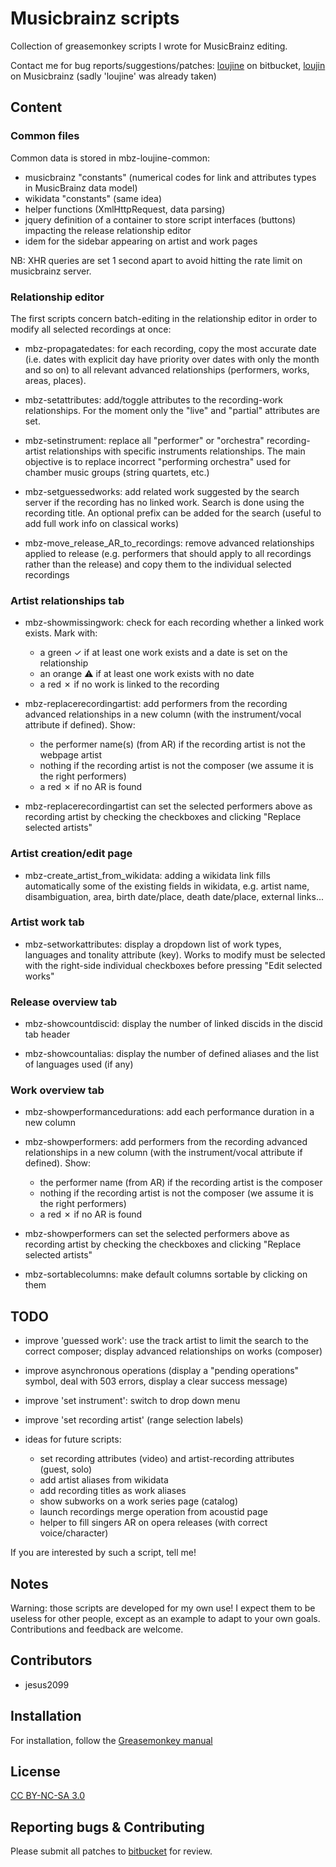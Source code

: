 Musicbrainz scripts
===================

Collection of greasemonkey scripts I wrote for MusicBrainz editing.

Contact me for bug reports/suggestions/patches: [loujine](https://bitbucket.org/loujine/) on bitbucket, [loujin](https://musicbrainz.org/user/loujin) on Musicbrainz (sadly 'loujine' was already taken)


Content
-------

### Common files

Common data is stored in mbz-loujine-common:
* musicbrainz "constants" (numerical codes for link and attributes types in
MusicBrainz data model)
* wikidata "constants" (same idea)
* helper functions (XmlHttpRequest, data parsing)
* jquery definition of a container to store script
interfaces (buttons) impacting the release relationship editor
* idem for the sidebar appearing on artist and work pages

NB: XHR queries are set 1 second apart to avoid hitting the rate limit on musicbrainz
server.


### Relationship editor

The first scripts concern batch-editing in the relationship editor in order to
modify all selected recordings at once:

* mbz-propagatedates: for each recording, copy the most accurate date (i.e.
dates with explicit day have priority over dates with only the month and so on)
to all relevant advanced relationships (performers, works, areas, places).

* mbz-setattributes: add/toggle attributes to the recording-work relationships. For
the moment only the "live" and "partial" attributes are set.

* mbz-setinstrument: replace all "performer" or "orchestra" recording-artist
relationships with specific instruments relationships. The main objective is to
replace incorrect "performing orchestra" used for chamber music groups (string
quartets, etc.)

* mbz-setguessedworks: add related work suggested by the search server if the
recording has no linked work. Search is done using the recording title. An
optional prefix can be added for the search (useful to add full work info on
classical works)

* mbz-move_release_AR_to_recordings: remove advanced relationships applied to
release (e.g. performers that should apply to all recordings rather than the
release) and copy them to the individual selected recordings


### Artist relationships tab

* mbz-showmissingwork: check for each recording whether a linked work exists.
  Mark with:
  - a green ✓ if at least one work exists and a date is set on the
    relationship
  - an orange ⚠ if at least one work exists with no date
  - a red ✗ if no work is linked to the recording

* mbz-replacerecordingartist: add performers from the recording advanced
  relationships in a new column (with the instrument/vocal attribute if defined).
  Show:
  - the performer name(s) (from AR) if the recording artist is not the webpage artist
  - nothing if the recording artist is not the composer (we assume it is the
    right performers)
  - a red ✗ if no AR is found

* mbz-replacerecordingartist can set the selected performers above as recording
artist by checking the checkboxes and clicking "Replace selected artists"


### Artist creation/edit page

* mbz-create_artist_from_wikidata: adding a wikidata link fills automatically
some of the existing fields in wikidata, e.g. artist name, disambiguation, area,
birth date/place, death date/place, external links...


### Artist work tab

* mbz-setworkattributes: display a dropdown list of work types, languages and
tonality attribute (key). Works to modify must be selected with the right-side
individual checkboxes before pressing "Edit selected works"


### Release overview tab

* mbz-showcountdiscid: display the number of linked discids in the discid tab
header

* mbz-showcountalias: display the number of defined aliases and the list of
languages used (if any)


### Work overview tab

* mbz-showperformancedurations: add each performance duration in a new column

* mbz-showperformers: add performers from the recording advanced relationships in
  a new column (with the instrument/vocal attribute if defined). Show:
  - the performer name (from AR) if the recording artist is the composer
  - nothing if the recording artist is not the composer (we assume it is the
    right performers)
  - a red ✗ if no AR is found

* mbz-showperformers can set the selected performers above as recording
artist by checking the checkboxes and clicking "Replace selected artists"

* mbz-sortablecolumns: make default columns sortable by clicking on them


TODO
----

* improve 'guessed work': use the track artist to limit the search to the correct
composer; display advanced relationships on works (composer)

* improve asynchronous operations (display a "pending operations" symbol, deal
with 503 errors, display a clear success message)

* improve 'set instrument': switch to drop down menu

* improve 'set recording artist' (range selection labels)

* ideas for future scripts:
  - set recording attributes (video) and artist-recording attributes (guest, solo)
  - add artist aliases from wikidata
  - add recording titles as work aliases
  - show subworks on a work series page (catalog)
  - launch recordings merge operation from acoustid page
  - helper to fill singers AR on opera releases (with correct voice/character)

If you are interested by such a script, tell me!


Notes
-----

Warning: those scripts are developed for my own use! I expect them to be
useless for other people, except as an example to adapt to your own goals.
Contributions and feedback are welcome.


Contributors
------------

* jesus2099


Installation
------------

For installation, follow the [Greasemonkey manual](https://wiki.greasespot.net/Greasemonkey_Manual:Installing_Scripts)


License
-------

[CC BY-NC-SA 3.0](https://creativecommons.org/licenses/by-nc-sa/3.0/)


Reporting bugs & Contributing
-----------------------------

Please submit all patches to [bitbucket](https://bitbucket.org/loujine/musicbrainz-scripts/pull-request) for review.

